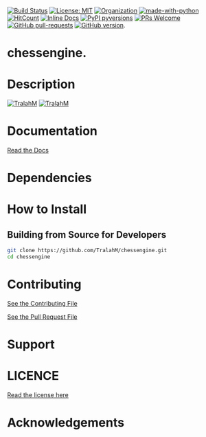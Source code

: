 
[![Build Status](https://travis-ci.com/TralahM/chessengine.svg?branch=master)](https://travis-ci.com/TralahM/chessengine)
[![License: MIT](https://img.shields.io/badge/License-MIT-red.svg)](https://opensource.org/licenses/MIT)
[![Organization](https://img.shields.io/badge/Org-TralahTek-blue.svg)](https://github.com/TralahTek)
[![made-with-python](https://img.shields.io/badge/Made%20with-Python-1f425f.svg)](https://www.python.org/)
[![HitCount](http://hits.dwyl.io/TralahM/chessengine.svg)](http://dwyl.io/TralahM/chessengine)
[![Inline Docs](http://inch-ci.org/github/TralahM/chessengine.svg?branch=master)](http://inch-ci.org/github/TralahM/chessengine)
[![PyPI pyversions](https://img.shields.io/pypi/pyversions/ansicolortags.svg)](https://pypi.python.org/pypi/ansicolortags/)
[![PRs Welcome](https://img.shields.io/badge/PRs-welcome-brightgreen.svg?style=flat-square)](https://github.com/TralahM/pull/)
[![GitHub pull-requests](https://img.shields.io/github/issues-pr/Naereen/StrapDown.js.svg)](https://gitHub.com/TralahM/chessengine/pull/)
[![GitHub version](https://badge.fury.io/gh/Naereen%2FStrapDown.js.svg)](https://github.com/TralahM/chessengine).

# chessengine.

# Description

[![TralahM](https://img.shields.io/badge/Engineer-TralahM-blue.svg?style=for-the-badge)](https://github.com/TralahM)
[![TralahM](https://img.shields.io/badge/Maintainer-TralahM-green.svg?style=for-the-badge)](https://github.com/TralahM)

# Documentation

[Read the Docs](https://chessengine.readthedocs.io)
# Dependencies

# How to Install


## Building from Source for Developers

```Bash
git clone https://github.com/TralahM/chessengine.git
cd chessengine
```

# Contributing
[See the Contributing File](CONTRIBUTING.rst)


[See the Pull Request File](PULL_REQUEST_TEMPLATE.md)


# Support

# LICENCE
[Read the license here](LICENSE)


# Acknowledgements


